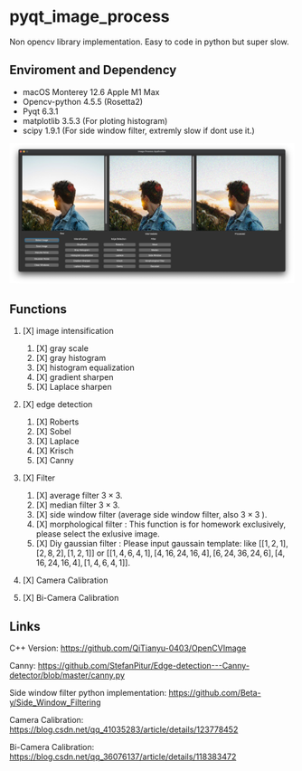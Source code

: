 # pyqt_image_process

Non opencv library implementation. Easy to code in python but super slow.

## Enviroment and Dependency

- macOS Monterey 12.6 Apple M1 Max
- Opencv-python 4.5.5 (Rosetta2)
- Pyqt 6.3.1
- matplotlib  3.5.3 (For ploting histogram)
- scipy 1.9.1 (For side window filter, extremly slow if dont use it.)

![截屏2022-09-16 23.45.43](README.assets/%E6%88%AA%E5%B1%8F2022-09-16%2023.45.43.png)

## Functions

1. [X] image intensification

    1. [X] gray scale
    2. [X] gray histogram
    3. [X] histogram equalization
    4. [X] gradient sharpen
    5. [X] Laplace sharpen
2. [X] edge detection

    1. [X] Roberts
    2. [X] Sobel
    3. [X] Laplace
    4. [X] Krisch
    5. [X] Canny
3. [X] Filter

    1. [X] average filter $3\times 3$.
    2. [X] median filter $3\times 3$.
    3. [X] side window filter (average side window filter, also $3\times3$ ).
    4. [X] morphological filter : This function is for homework exclusively, please select the exlusive image.
    5. [X] Diy gaussian filter :  Please input gaussain template:  like $[[1,2,1],[2,8,2],[1,2,1]]$ or $[[1,4,6,4,1],[4,16,24,16,4],[6,24,36,24,6],[4,16,24,16,4],[1,4,6,4,1]]$.
4. [X] Camera Calibration

5. [X] Bi-Camera Calibration

## Links

C++ Version: https://github.com/QiTianyu-0403/OpenCVImage

Canny: https://github.com/StefanPitur/Edge-detection---Canny-detector/blob/master/canny.py

Side window filter python implementation: https://github.com/Beta-y/Side_Window_Filtering

Camera Calibration: https://blog.csdn.net/qq_41035283/article/details/123778452

Bi-Camera Calibration: https://blog.csdn.net/qq_36076137/article/details/118383472
